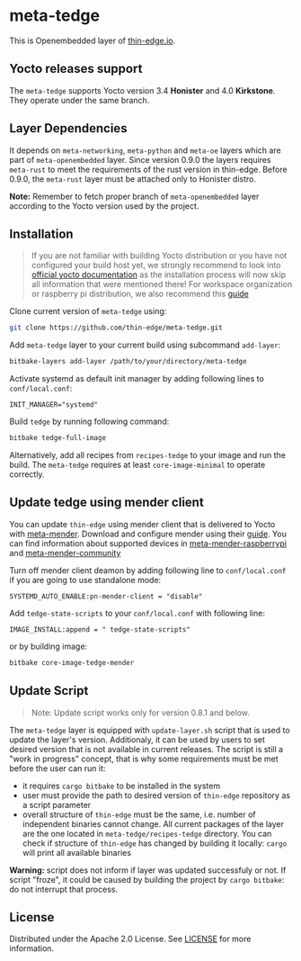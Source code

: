 # meta-tedge

This is Openembedded layer of [thin-edge.io](https://github.com/thin-edge/thin-edge.io).

## Yocto releases support

The `meta-tedge` supports Yocto version 3.4 **Honister** and 4.0 **Kirkstone**. They operate under the same branch. 

## Layer Dependencies

It depends on `meta-networking`, `meta-python` and `meta-oe` layers which are part of `meta-openembedded` layer. Since version 0.9.0 the layers requires `meta-rust` to meet the requirements of the rust version in thin-edge. Before 0.9.0, the `meta-rust` layer must be attached only to Honister distro.

**Note:** Remember to fetch proper branch of `meta-openembedded` layer according to the Yocto version used by the
project.

## Installation

> If you are not familiar with building Yocto distribution or you have not configured your build host yet, we strongly
> recommend to look into [official yocto documentation](https://docs.yoctoproject.org/brief-yoctoprojectqs/index.html)
> as the installation process will now skip all information that were mentioned there! For workspace organization or
> raspberry pi distribution, we also recommend this [guide](https://github.com/jynik/ready-set-yocto)

Clone current version of `meta-tedge` using:

```bash
git clone https://github.com/thin-edge/meta-tedge.git
```

Add `meta-tedge` layer to your current build using subcommand `add-layer`:

```bash
bitbake-layers add-layer /path/to/your/directory/meta-tedge
```

Activate systemd as default init manager by adding following lines to `conf/local.conf`:

```
INIT_MANAGER="systemd"
```

Build `tedge` by running following command:

```bash
bitbake tedge-full-image
```

Alternatively, add all recipes from `recipes-tedge` to your image and run the build. The `meta-tedge` requires at least
`core-image-minimal` to operate correctly. 

## Update tedge using mender client

You can update `thin-edge` using mender client that is delivered to Yocto with [meta-mender](https://github.com/mendersoftware/meta-mender). 
Download and configure mender using their [guide](https://docs.mender.io/operating-system-updates-yocto-project/build-for-demo). You can find information about supported devices in [meta-mender-raspberrypi](https://github.com/mendersoftware/meta-mender/tree/master/meta-mender-raspberrypi) and [meta-mender-community](https://github.com/mendersoftware/meta-mender-community)

Turn off mender client deamon by adding following line to `conf/local.conf` if you are going to use standalone mode:

```
SYSTEMD_AUTO_ENABLE:pn-mender-client = "disable"
```

Add `tedge-state-scripts` to your `conf/local.conf` with following line:

```
IMAGE_INSTALL:append = " tedge-state-scripts" 
```

or by building image:
```bash
bitbake core-image-tedge-mender
```

## Update Script

> Note: Update script works only for version 0.8.1 and below.

The `meta-tedge` layer is equipped with `update-layer.sh` script that is used to update the layer's version.
Additionaly, it can be used by users to set desired version that is not available in current releases. The script is
still a "work in progress" concept, that is why some requirements must be met before the user can run it:

- it requires `cargo bitbake` to be installed in the system
- user must provide the path to desired version of `thin-edge` repository as a script parameter
- overall structure of `thin-edge` must be the same, i.e. number of independent binaries cannot change. All current
  packages of the layer are the one located in `meta-tedge/recipes-tedge` directory. You can check if structure of
  `thin-edge` has changed by building it locally: `cargo` will print all available binaries

**Warning:** script does not inform if layer was updated successfuly or not. If script "froze", it could be caused by
building the project by `cargo bitbake`: do not interrupt that process.

## License

Distributed under the Apache 2.0 License. See [LICENSE](LICENSE.txt) for more information.
